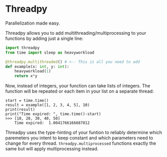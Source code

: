 # Threadpy

Parallelization made easy.

Threadpy allows you to add multithreading/multiprocessing to your functions by adding
just a single line:

```python
import threadpy
from time import sleep as heavyworkload

@threadpy.multithreaded() # <-- This is all you need to add
def example(x: int, y: int):
    heavyworkload(1)
    return x*y
```

Now, instead of integers, your function can take lists of integers. The function will
be repeated or each item in your list on a separate thread:
```
start = time.time()
result = example([1, 2, 3, 4, 5], 10)
print(result)
print("Time expired: ", time.time()-start)
>>> [10, 20, 30, 40, 50]
    Time expired:  1.0041766166687012
```

Threadpy uses the type-hinting of your funtion to reliably determine which paremeters
you intent to keep constant and which parameters need to change for every thread.
`threadpy.multiprocessed` functions exactly the same but will apply multiprocessing instead.